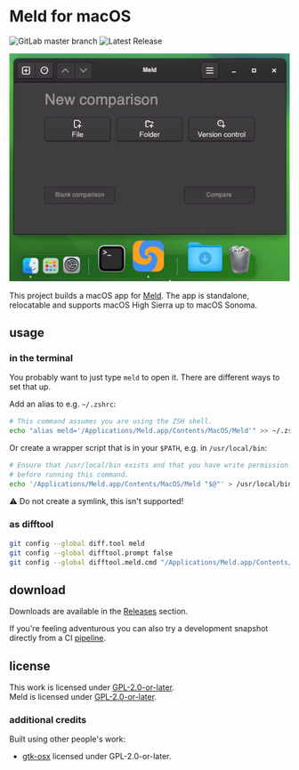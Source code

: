 # Meld for macOS

![GitLab master branch](https://gitlab.com/dehesselle/meld_macos/badges/main/pipeline.svg)
![Latest Release](https://img.shields.io/gitlab/v/release/dehesselle/meld_macos?sort=semver&color=2f699b&label=Latest%20Release)

![screenshot](resources/screenshot.png)

This project builds a macOS app for [Meld](https://meld.app). The app is standalone, relocatable and supports macOS High Sierra up to macOS Sonoma.

## usage

### in the terminal

You probably want to just type `meld` to open it. There are different ways to set that up.

Add an alias to e.g. `~/.zshrc`:

```bash
# This command assumes you are using the ZSH shell.
echo "alias meld='/Applications/Meld.app/Contents/MacOS/Meld'" >> ~/.zshrc
```

Or create a wrapper script that is in your `$PATH`, e.g. in `/usr/local/bin`:

```bash
# Ensure that /usr/local/bin exists and that you have write permission
# before running this command.
echo '/Applications/Meld.app/Contents/MacOS/Meld "$@"' > /usr/local/bin/meld
```

⚠️ Do not create a symlink, this isn't supported!

### as difftool

```bash
git config --global diff.tool meld
git config --global difftool.prompt false
git config --global difftool.meld.cmd "/Applications/Meld.app/Contents/MacOS/Meld \$LOCAL \$REMOTE"
```

## download

Downloads are available in the [Releases](https://gitlab.com/dehesselle/meld_macos/-/releases) section.

If you're feeling adventurous you can also try a development snapshot directly from a CI [pipeline](https://gitlab.com/dehesselle/meld_macos/-/pipelines).

## license

This work is licensed under [GPL-2.0-or-later](LICENSE).  
Meld is licensed under [GPL-2.0-or-later](https://gitlab.gnome.org/GNOME/meld/-/blob/main/COPYING?ref_type=heads).

### additional credits

Built using other people's work:

- [gtk-osx](https://gitlab.gnome.org/GNOME/gtk-osx) licensed under GPL-2.0-or-later.
